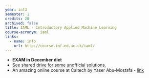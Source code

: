 ```yaml
---
year: inf3
semester: 1
credits: 20
archived: false
title: IAML - Introductory Applied Machine Learning
course-acronym: iaml
links:
  - name: info
    url: http://course.inf.ed.ac.uk/iaml/
---
```


- **EXAM in December diet**
- <u>See shared drive for some unofficial solutions.</u>
- An amazing online course at Caltech by Yaser Abu-Mostafa - [link](http://work.caltech.edu/previous.html)
